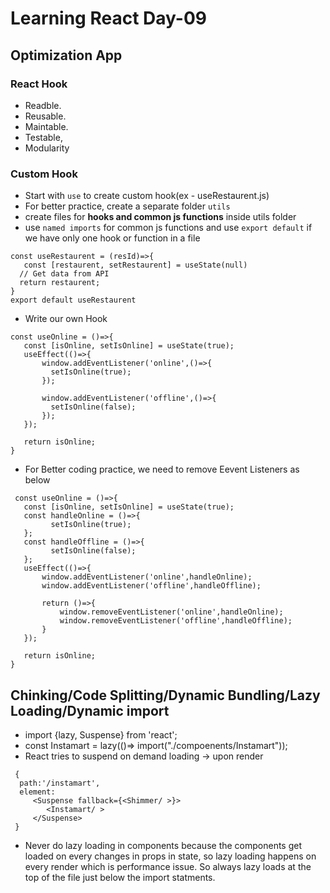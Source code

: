 # Learning React Day-09
## Optimization App
### React Hook
 - Readble.
 - Reusable.
 - Maintable. 
 - Testable,
 - Modularity

### Custom Hook
 - Start with `use` to create custom hook(ex - useRestaurent.js)
 - For better practice, create a separate folder `utils`
 - create files for **hooks and common js functions** inside utils folder
 - use `named imports` for common js functions and use `export default` if we have only one hook or function in a file
 ```
 const useRestaurent = (resId)=>{
    const [restaurent, setRestaurent] = useState(null)
   // Get data from API
   return restaurent;
 }
 export default useRestaurent
```

 - Write our own Hook
 ```
 const useOnline = ()=>{
    const [isOnline, setIsOnline] = useState(true);
    useEffect(()=>{
        window.addEventListener('online',()=>{
          setIsOnline(true);
        });

        window.addEventListener('offline',()=>{
          setIsOnline(false);
        });
    });

    return isOnline;
 }
 ```

 - For Better coding practice, we need to remove Eevent Listeners as below
 ```
  const useOnline = ()=>{
    const [isOnline, setIsOnline] = useState(true);
    const handleOnline = ()=>{
          setIsOnline(true);
    };
    const handleOffline = ()=>{
          setIsOnline(false);
    };
    useEffect(()=>{
        window.addEventListener('online',handleOnline);
        window.addEventListener('offline',handleOffline);

        return ()=>{
            window.removeEventListener('online',handleOnline);
            window.removeEventListener('offline',handleOffline);
        }
    });

    return isOnline;
 }

 ```
 
## Chinking/Code Splitting/Dynamic Bundling/Lazy Loading/Dynamic import
 - import {lazy, Suspense} from 'react';
 - const Instamart = lazy(()=> import("./compoenents/Instamart"));
 - React tries to suspend on demand loading -> upon render
  ```
   {
    path:'/instamart',
    element:
       <Suspense fallback={<Shimmer/ >}>
          <Instamart/ >
       </Suspense>
   }
  ```
 - Never do lazy loading in components because the components get loaded on every changes in props in state, so lazy loading happens on every render which is performance issue. So always lazy loads at the top of the file just below the import statments.
